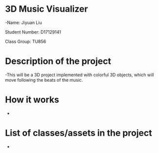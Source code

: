 # 3D Music Visualizer
-Name: Jiyuan Liu

Student Number: D17129141

Class Group: TU856

# Description of the project
-This will be a 3D project implemented with colorful 3D objects, which will move following the beats of the music.

# How it works
-


# List of classes/assets in the project
-
